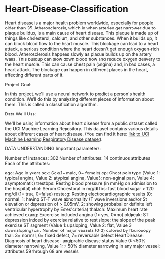 # Heart-Disease-Classification
Heart disease is a major health problem worldwide, especially for people older than 35. 
Atherosclerosis, which is when arteries get narrower due to plaque buildup, is a main cause of heart disease. This plaque is made up of things like cholesterol, calcium, and other substances. 
When it builds up, it can block blood flow to the heart muscle. This blockage can lead to a heart attack, a serious condition where the heart doesn't get enough oxygen-rich blood.
Atherosclerosis happens slowly as plaque builds up on the artery walls. This buildup can slow down blood flow and reduce oxygen delivery to the heart muscle. 
This can cause chest pain (angina) and, in bad cases, a heart attack. The blockage can happen in different places in the heart, affecting different parts of it.


Project Goal:

In this project, we'll use a neural network to predict a person's health condition. We'll do this by analyzing different pieces of information about them. This is called a classification algorithm.


Data We'll Use:

We'll be using information about heart disease from a public dataset called the UCI Machine Learning Repository.  This dataset contains various details about different cases of heart disease.
 (You can find it here: [link to UCI Machine Learning Respiratory Disease dataset](https://archive.ics.uci.edu/dataset/45/heart+disease)).

 DATA UNDERSTANDING
Important parameters:

Number of instances: 302
Number of attributes: 14 continuos attributes
Each of the attributes:

age: Age in years
sex: Sex(1= male, 0= female)
cp: Chest pain type (Value 1: typical angina, Value 2: atypical angina, Value3: non-aginal pain, Value 4: asymptomatic)
trestbps: Resting blood pressure (in mmHg on admission to the hospital)
chol: Serum Cholestoral in mg/dl
fbs: fast blood sugar > 120 mg/dl (1= true, 0=false)
restecg: Resting electrocardiographic results (0: normal, 1: having ST-T wave abnormality (T wave inversions and/or St elevation or depression of > 0.05mV, 2: showing probabal or definite left ventricular hypertrophy by Estes'criteria)
thalach: Maximum heart rate achieved
exang: Excercise included angina (1= yes, 0=no)
oldpeak: ST depression indced by exercise relative to rest
slope: the slope of the peak exercise ST segment (Value 1: upsloping, Value 2: flat, Value 3: downsloping)
ca : Number of major vessels (0-3) colored by flourosopy
thal: 3= normal, 6= fixed defect, 7= reversable defect
HeartDisease: Diagnosis of heart disease- angiprahic disease status
Value 0: <50% diameter narrowing,
Value 1: > 50% diameter narrowing
in any major vessel: attributes 59 through 68 are vessels







